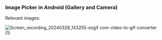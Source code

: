### Image Picker in Android (Gallery and Camera)


Relevant images: 

![Screen_recording_20240328_143255-ezgif com-video-to-gif-converter (1)](https://github.com/rohitbalage/imagePicker_in_android/assets/35831574/ad830dc7-7592-444f-909f-adf66cd1f4ed)